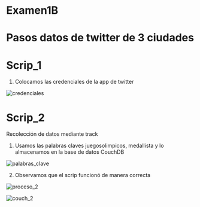 # Examen1B

# Pasos datos de twitter de 3 ciudades

# Scrip_1

1. Colocamos las credenciales de la app de twitter

![credenciales](https://user-images.githubusercontent.com/58127103/127719308-a821c016-23ef-4cdb-ab86-3055aff10636.png)

# Scrip_2

Recolección de datos mediante track

1. Usamos las palabras claves juegosolimpicos, medallista y lo almacenamos en la base de datos CouchDB

![palabras_clave](https://user-images.githubusercontent.com/58127103/127720289-401cb535-0257-4cc6-abf9-d66928d01eab.png)

2. Observamos que el scrip funcionó de manera correcta

![proceso_2](https://user-images.githubusercontent.com/58127103/127720414-9a99916d-a82e-4e72-b7ba-d5b7f12119e1.png)

![couch_2](https://user-images.githubusercontent.com/58127103/127720460-09d08a8a-25b0-4edb-9f06-88193acdbd21.png)



